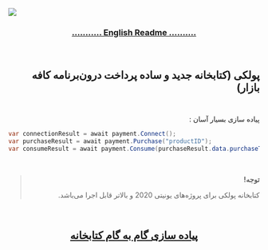 <img src="https://github.com/cafebazaar/PoolakeyUnitySdk/blob/main/images/Poolakey-unity.jpg?raw=true"/><br/>

### [<center>...........  English Readme  ..........</center>](https://github.com/cafebazaar/PoolakeyUnitySdk/blob/main/README.md)
<br/>

## <div dir="rtl">پولکی (کتابخانه جدید و ساده پرداخت درون‌برنامه کافه بازار)</div><br/>

<p dir="rtl">پیاده سازی بسیار آسان :</p>

```c#
var connectionResult = await payment.Connect();
var purchaseResult = await payment.Purchase("productID");
var consumeResult = await payment.Consume(purchaseResult.data.purchaseToken);
```
<br/>

><div dir="rtl"><b>توجه!</b>
>
> کتابخانه پولکی برای پروژه‌های یونیتی 2020 و بالاتر قابل اجرا می‌باشد.
<div><br/>

## [<center>پیاده سازی گام به گام کتابخانه</center>](https://github.com/cafebazaar/PoolakeyUnitySdk/wiki/وارد-کردن-پکیج-یونیتی)